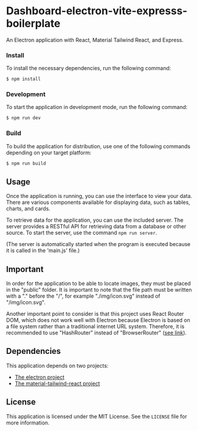 #  Dashboard-electron-vite-expresss-boilerplate

An Electron application with React, Material Tailwind React, and Express.

### Install

To install the necessary dependencies, run the following command:

```bash
$ npm install
```

### Development

To start the application in development mode, run the following command:

```bash
$ npm run dev
```

### Build

To build the application for distribution, use one of the following commands depending on your target platform:

```bash
$ npm run build
```

## Usage

Once the application is running, you can use the interface to view your data. There are various components available for displaying data, such as tables, charts, and cards.

To retrieve data for the application, you can use the included server. The server provides a RESTful API for retrieving data from a database or other source. To start the server, use the command `npm run server`.

(The server is automatically started when the program is executed because it is called in the 'main.js' file.)

## Important

In order for the application to be able to locate images, they must be placed in the "public" folder. It is important to note that the file path must be written with a "." before the "/", for example "./img/icon.svg" instead of "/img/icon.svg".

Another important point to consider is that this project uses React Router DOM, which does not work well with Electron because Electron is based on a file system rather than a traditional internet URL system. Therefore, it is recommended to use "HashRouter" instead of "BrowserRouter" ([see link](https://stackoverflow.com/questions/36505404/how-to-use-react-router-with-electron)).

## Dependencies

This application depends on two projects:
 - [The electron project](https://github.com/electron-vite/electron-vite-react)
 - [The material-tailwind-react project](https://github.com/creativetimofficial/material-tailwind-dashboard-react)
## License

This application is licensed under the MIT License. See the `LICENSE` file for more information.